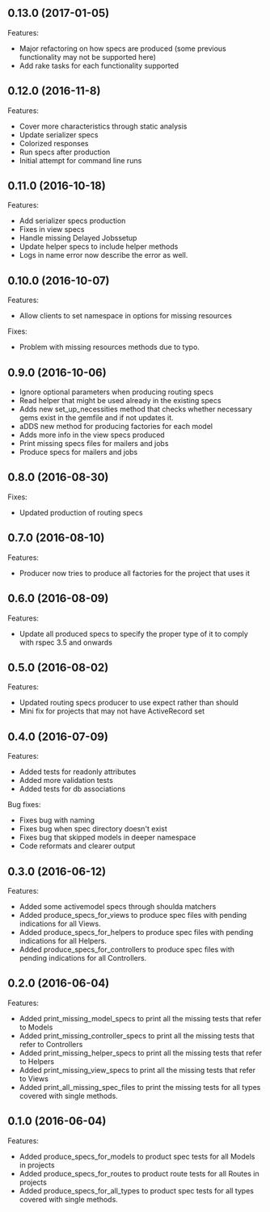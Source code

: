 ## 0.13.0 (2017-01-05)

Features:
* Major refactoring on how specs are produced (some previous functionality may not be supported here)
* Add rake tasks for each functionality supported

## 0.12.0 (2016-11-8)

Features:
* Cover more characteristics through static analysis
* Update serializer specs
* Colorized responses
* Run specs after production
* Initial attempt for command line runs

## 0.11.0 (2016-10-18)

Features:
* Add serializer specs production
* Fixes in view specs
* Handle missing Delayed Jobssetup
* Update helper specs to include helper methods
* Logs in name error now describe the error as well.

## 0.10.0 (2016-10-07)

Features:
* Allow clients to set namespace in options for missing resources

Fixes:
* Problem with missing resources methods due to typo.

## 0.9.0 (2016-10-06)

* Ignore optional parameters when producing routing specs
* Read helper that might be used already in the existing specs
* Adds new set_up_necessities method that checks whether necessary gems exist in the gemfile and if not updates it.
* aDDS new method for producing factories for each model
* Adds more info in the view specs produced
* Print missing specs files for mailers and jobs
* Produce specs for mailers and jobs


## 0.8.0 (2016-08-30)

Fixes:
* Updated production of routing specs

## 0.7.0 (2016-08-10)

Features:
* Producer now tries to produce all factories for the project that uses it

## 0.6.0 (2016-08-09)

Features:
* Update all produced specs to specify the proper type of it to comply with rspec 3.5 and onwards

## 0.5.0 (2016-08-02)

Features:
* Updated routing specs producer to use expect rather than should
* Mini fix for projects that may not have ActiveRecord set

## 0.4.0 (2016-07-09)

Features:
* Added tests for readonly attributes
* Added more validation tests
* Added tests for db associations

Bug fixes:
* Fixes bug with naming
* Fixes bug when spec directory doesn't exist
* Fixes bug that skipped models in deeper namespace
* Code reformats and clearer output

## 0.3.0 (2016-06-12)

Features:
* Added some activemodel specs through shoulda matchers
* Added produce_specs_for_views to produce spec files with pending indications for all Views.
* Added produce_specs_for_helpers to produce spec files with pending indications for all Helpers.
* Added produce_specs_for_controllers to produce spec files with pending indications for all Controllers.

## 0.2.0 (2016-06-04)

Features:
* Added print_missing_model_specs to print all the missing tests that refer to Models
* Added print_missing_controller_specs to print all the missing tests that refer to Controllers
* Added print_missing_helper_specs to print all the missing tests that refer to Helpers
* Added print_missing_view_specs to print all the missing tests that refer to Views
* Added print_all_missing_spec_files to print the missing tests for all types covered with single methods.

## 0.1.0 (2016-06-04)

Features:
* Added produce_specs_for_models to product spec tests for all Models in projects
* Added produce_specs_for_routes to product route tests for all Routes in projects
* Added produce_specs_for_all_types to product spec tests for all types covered with single methods.